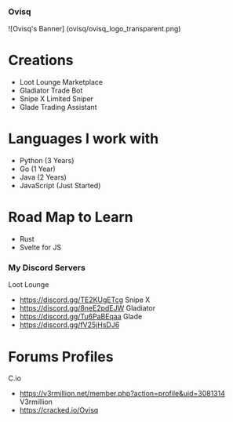 ### Ovisq

![Ovisq's Banner] (ovisq/ovisq_logo_transparent.png)

# Creations
- Loot Lounge Marketplace
- Gladiator Trade Bot
- Snipe X Limited Sniper
- Glade Trading Assistant

# Languages I work with
- Python (3 Years)
- Go (1 Year)
- Java (2 Years)
- JavaScript (Just Started)

# Road Map to Learn
- Rust
- Svelte for JS

### My Discord Servers
  Loot Lounge
- https://discord.gg/TE2KUgETcg
  Snipe X
- https://discord.gg/8neE2pdEJW
  Gladiator
- https://discord.gg/Tu6PaBEqaa
  Glade
- https://discord.gg/fV25jHsDJ6

# Forums Profiles
  C.io
- https://v3rmillion.net/member.php?action=profile&uid=3081314
  V3rmillion
- https://cracked.io/Ovisq
